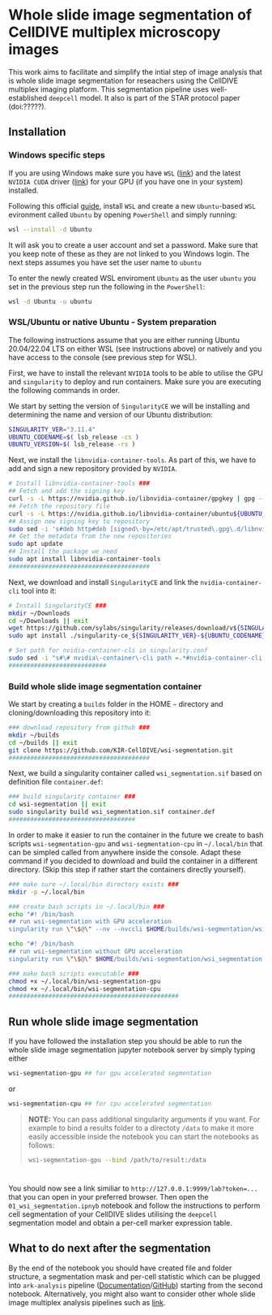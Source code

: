 # Whole slide image segmentation of CellDIVE multiplex microscopy images

This work aims to facilitate and simplify the intial step of image analysis that is whole slide image segmentation for reseachers using the CellDIVE multiplex imaging platform. This segmentation pipeline uses well-established `deepcell` model. It also is part of the STAR protocol paper (doi:?????).

## Installation

### Windows specific steps
If you are using Windows make sure you have `WSL` ([link](https://learn.microsoft.com/en-us/windows/wsl/install)) and the latest `NVIDIA CUDA` driver ([link](https://www.nvidia.co.uk/Download/index.aspx)) for your GPU (if you have one in your system) installed.

Following this official [guide](https://learn.microsoft.com/en-us/windows/wsl/install), install `WSL` and create a new `Ubuntu`-based `WSL` evironment called `Ubuntu` by opening `PowerShell` and simply running:

```bash
wsl --install -d Ubuntu
```

It will ask you to create a user account and set a password. Make sure that you keep note of these as they are not linked to you Windows login. The next steps assumes you have set the user name to `ubuntu`

To enter the newly created WSL enviroment `Ubuntu` as the user `ubuntu` you set in the previous step run the following in the `PowerShell`:

```bash
wsl -d Ubuntu -u ubuntu
```


### WSL/Ubuntu or native Ubuntu - System preparation
The following instructions assume that you are either running Ubuntu 20.04/22.04 LTS on either WSL (see instructions above) or natively and you have access to the console (see previous step for WSL).

First, we have to install the relevant `NVIDIA` tools to be able to utilise the GPU and `singularity` to deploy and run containers. Make sure you are executing the following commands in order.

We start by setting the version of `SingularityCE` we will be installing and determining the name and version of our Ubuntu distribution:

```bash
SINGULARITY_VER="3.11.4"
UBUNTU_CODENAME=$( lsb_release -cs )
UBUNTU_VERSION=$( lsb_release -rs )
```

Next, we install the `libnvidia-container-tools`. As part of this, we have to add and sign a new repository provided by `NVIDIA`.

```bash
# Install libnvidia-container-tools ###
## Fetch and add the signing key
curl -s -L https://nvidia.github.io/libnvidia-container/gpgkey | gpg --dearmor | sudo tee /etc/apt/trusted.gpg.d/libnvidia-container.gpg
## Fetch the repository file
curl -s -L https://nvidia.github.io/libnvidia-container/ubuntu${UBUNTU_VERSION}/libnvidia-container.list | sudo tee /etc/apt/sources.list.d/libnvidia-container.list
## Assign new signing key to repository
sudo sed -i 's#deb http#deb [signed\-by=/etc/apt/trusted\.gpg\.d/libnvidia-container\.gpg] http#' /etc/apt/sources.list.d/libnvidia-container.list
## Get the metadata from the new repositories
sudo apt update
## Install the package we need
sudo apt install libnvidia-container-tools
#######################################
```

Next, we download and install `SingularityCE` and link the `nvidia-container-cli` tool into it:

```bash
# Install SingularityCE ###
mkdir ~/Downloads
cd ~/Downloads || exit
wget https://github.com/sylabs/singularity/releases/download/v${SINGULARITY_VER}/singularity-ce_${SINGULARITY_VER}-${UBUNTU_CODENAME}_amd64.deb
sudo apt install ./singularity-ce_${SINGULARITY_VER}-${UBUNTU_CODENAME}_amd64.deb

# Set path for nvidia-container-cli in singularity.conf
sudo sed -i "s#\# nvidia\-container\-cli path =.*#nvidia-container-cli path = $( which nvidia-container-cli )#" /etc/singularity/singularity.conf
###########################
```

### Build whole slide image segmentation container

We start by creating a `builds` folder in the HOME `~` directory and cloning/downloading this repository into it: 

```bash
### download repository from github ###
mkdir ~/builds
cd ~/builds || exit
git clone https://github.com/KIR-CellDIVE/wsi-segmentation.git
#######################################
```
Next, we build a singularity container called `wsi_segmentation.sif` based on definition file `container.def`:

```bash
### build singularity container ###
cd wsi-segmentation || exit
sudo singularity build wsi_segmentation.sif container.def
###################################
```

In order to make it easier to run the container in the future we create to bash scripts `wsi-segmentation-gpu` and `wsi-segmentation-cpu` in `~/.local/bin` that can be simpled called from anywhere inside the console. Adapt these command if you decided to download and build the container in a different directory. (Skip this step if rather start the containers directly yourself). 

```bash
### make sure ~/.local/bin directory exists ###
mkdir -p ~/.local/bin

### create bash scripts in ~/.local/bin ###
echo "#! /bin/bash
## run wsi-segmentation with GPU acceleration
singularity run \"\$@\" --nv --nvccli $HOME/builds/wsi-segmentation/wsi_segmentation.sif" > ~/.local/bin/wsi-segmentation-gpu

echo "#! /bin/bash
## run wsi-segmentation without GPU acceleration
singularity run \"\$@\" $HOME/builds/wsi-segmentation/wsi_segmentation.sif" > ~/.local/bin/wsi-segmentation-cpu

### make bash scripts executable ###
chmod +x ~/.local/bin/wsi-segmentation-gpu
chmod +x ~/.local/bin/wsi-segmentation-cpu
###############################################
```


## Run whole slide image segmentation

If you have followed the installation step you should be able to run the whole slide image segmentation jupyter notebook server by simply typing either
```bash
wsi-segmentation-gpu ## for gpu accelerated segmentation
```
or
```bash
wsi-segmentation-cpu ## for cpu accelerated segmentation
```

> **NOTE:** You can pass additional singularity arguments if you want. For example to bind a results folder to a directoty `/data` to make it more easily accessible inside the notebook you can start the notebooks as follows:
>```bash 
> wsi-segmentation-gpu --bind /path/to/result:/data
>```
> #

You should now see a link similiar to `http://127.0.0.1:9999/lab?token=...` that you can open in your preferred browser. Then open the `01_wsi_segmentation.ipnyb` notebook and follow the instructions to perform cell segmentation of your CellDIVE slides utilising the `deepcell` segmentation model and obtain a per-cell marker expression table.

## What to do next after the segmentation 
By the end of the notebook you should have created file and folder structure, a segmentation mask and per-cell statistic which can be plugged into `ark-analysis` pipeline ([Documentation](https://ark-analysis.readthedocs.io/en/latest/)/[GitHub](https://github.com/angelolab/ark-analysis)) starting from the second notebook. Alternatively, you might also want to consider other whole slide image multiplex analysis pipelines such as [link](https://github.com/immunogenomics/FibroblastAtlas2022).